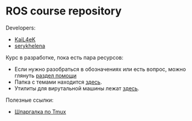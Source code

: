 # ROS course repository

Developers:
- [KaiL4eK](https://github.com/KaiL4eK)
- [serykhelena](https://github.com/serykhelena)

Курс в разработке, пока есть пара ресурсов:
- Если нужно разобраться в обозначениях или есть вопрос, можно глянуть [раздел помощи](Topics/Help.md)
- Папка с темами находится [здесь](Topics).
- Утилиты для вирутальной машины лежат [здесь](vm_tools).

Полезные ссылки:
- [Шпаргалка по Tmux](https://habr.com/post/327630/ )
